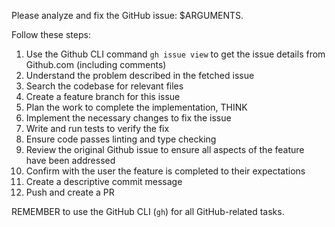 Please analyze and fix the GitHub issue: $ARGUMENTS.

Follow these steps:

1. Use the Github CLI command `gh issue view` to get the issue details from Github.com (including comments)
2. Understand the problem described in the fetched issue
3. Search the codebase for relevant files
4. Create a feature branch for this issue
4. Plan the work to complete the implementation, THINK
5. Implement the necessary changes to fix the issue
6. Write and run tests to verify the fix
7. Ensure code passes linting and type checking
8. Review the original Github issue to ensure all aspects of the feature have been addressed
9. Confirm with the user the feature is completed to their expectations
10. Create a descriptive commit message
11. Push and create a PR

REMEMBER to use the GitHub CLI (`gh`) for all GitHub-related tasks.